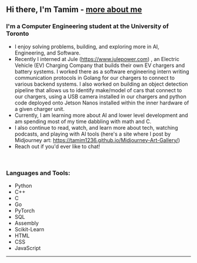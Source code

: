 ## Hi there, I'm Tamim - [more about me][website]

### I'm a Computer Engineering student at the University of Toronto    
- I enjoy solving problems, building, and exploring more in AI, Engineering, and Software.
- Recently I interned at Jule (https://www.julepower.com) , an Electric Vehicle (EV) Charging Company that builds their own EV chargers and battery systems.
  I worked there as a software engineering intern writing communication protocols in Golang for our chargers to connect to various backend systems.
  I also worked on building an object detection pipeline that allows us to identify make/model of cars that connect to our chargers, using a USB camera installed in our chargers
  and python code deployed onto Jetson Nanos installed within the inner hardware of a given charger unit.
- Currently, I am learning more about AI and lower level development and am spending most of my time dabbling with math and C.
- I also continue to read, watch, and learn more about tech, watching podcasts, and playing with AI tools (here's a site where I post by Midjourney art: https://tamim1236.github.io/Midjourney-Art-Gallery/)
- Reach out if you'd ever like to chat!

<br />

### Languages and Tools:
- Python
- C++ 
- C
- Go
- PyTorch
- SQL
- Assembly
- Scikit-Learn 
- HTML   
- CSS 
- JavaScript 

---


[website]: https://www.linkedin.com/in/tamim-hasan-4b6432250/

